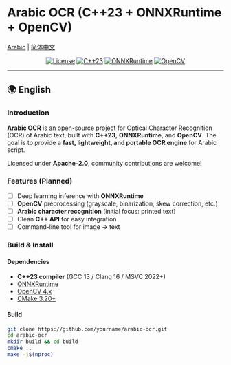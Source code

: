 # Arabic OCR (C++23 + ONNXRuntime + OpenCV)
[Arabic](./README-ar.md) | [简体中文](./README-zh.md)


<p align="center">
  <a href="LICENSE"><img alt="License" src="https://img.shields.io/badge/License-Apache_2.0-blue.svg"></a>
  <a href="https://en.cppreference.com/w/cpp/23"><img alt="C++23" src="https://img.shields.io/badge/C++-23-blue.svg"></a>
  <a href="https://onnxruntime.ai"><img alt="ONNXRuntime" src="https://img.shields.io/badge/ONNXRuntime-Latest-brightgreen.svg"></a>
  <a href="https://opencv.org"><img alt="OpenCV" src="https://img.shields.io/badge/OpenCV-4.x-orange.svg"></a>
</p>


---

## 🌍 English

### Introduction
**Arabic OCR** is an open-source project for Optical Character Recognition (OCR) of Arabic text, built with **C++23**, **ONNXRuntime**, and **OpenCV**.
The goal is to provide a **fast, lightweight, and portable OCR engine** for Arabic script.

Licensed under **Apache-2.0**, community contributions are welcome!

### Features (Planned)
- [ ] Deep learning inference with **ONNXRuntime**
- [ ] **OpenCV** preprocessing (grayscale, binarization, skew correction, etc.)
- [ ] **Arabic character recognition** (initial focus: printed text)
- [ ] Clean **C++ API** for easy integration
- [ ] Command-line tool for image → text

### Build & Install
#### Dependencies
- **C++23 compiler** (GCC 13 / Clang 16 / MSVC 2022+)
- [ONNXRuntime](https://onnxruntime.ai/)
- [OpenCV 4.x](https://opencv.org/)
- [CMake 3.20+](https://cmake.org/)

#### Build
```bash
git clone https://github.com/yourname/arabic-ocr.git
cd arabic-ocr
mkdir build && cd build
cmake ..
make -j$(nproc)
